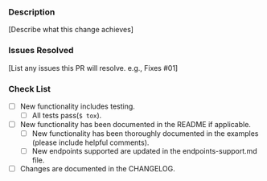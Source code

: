 ### Description
[Describe what this change achieves]

### Issues Resolved
[List any issues this PR will resolve. e.g., Fixes #01]

### Check List
- [ ] New functionality includes testing.
  - [ ] All tests pass(`$ tox`).
- [ ] New functionality has been documented in the README if applicable.
  - [ ] New functionality has been thoroughly documented in the examples (please include helpful comments).
  - [ ] New endpoints supported are updated in the endpoints-support.md file.
- [ ] Changes are documented in the CHANGELOG.
